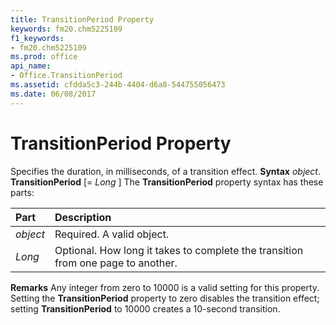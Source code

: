 ```yaml
---
title: TransitionPeriod Property
keywords: fm20.chm5225109
f1_keywords:
- fm20.chm5225109
ms.prod: office
api_name:
- Office.TransitionPeriod
ms.assetid: cfdda5c3-244b-4404-d6a8-544755056473
ms.date: 06/08/2017
---
```



# TransitionPeriod Property



Specifies the duration, in milliseconds, of a transition effect.
 **Syntax**
 _object_. **TransitionPeriod** [= _Long_ ]
The **TransitionPeriod** property syntax has these parts:


|**Part**|**Description**|
|:-----|:-----|
| _object_|Required. A valid object.|
| _Long_|Optional. How long it takes to complete the transition from one page to another.|
 **Remarks**
Any integer from zero to 10000 is a valid setting for this property. Setting the **TransitionPeriod** property to zero disables the transition effect; setting **TransitionPeriod** to 10000 creates a 10-second transition.

